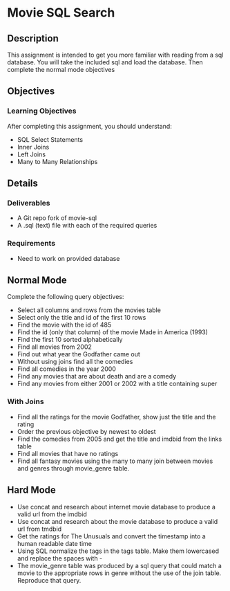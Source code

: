 # Movie SQL Search

## Description

This assignment is intended to get you more familiar with reading from a sql
database.  You will take the included sql and load the database.  Then 
complete the normal mode objectives

## Objectives

### Learning Objectives

After completing this assignment, you should understand:

* SQL Select Statements
* Inner Joins
* Left Joins
* Many to Many Relationships

## Details

### Deliverables

* A Git repo fork of movie-sql
* A .sql (text) file with each of the required queries 

### Requirements  

* Need to work on provided database

## Normal Mode

Complete the following query objectives:

* Select all columns and rows from the movies table
* Select only the title and id of the first 10 rows
* Find the movie with the id of 485
* Find the id (only that column) of the movie Made in America (1993)
* Find the first 10 sorted alphabetically
* Find all movies from 2002
* Find out what year the Godfather came out
* Without using joins find all the comedies
* Find all comedies in the year 2000
* Find any movies that are about death and are a comedy
* Find any movies from either 2001 or 2002 with a title containing super

### With Joins
* Find all the ratings for the movie Godfather, show just the title and the rating
* Order the previous objective by newest to oldest
* Find the comedies from 2005 and get the title and imdbid from the links table
* Find all movies that have no ratings
* Find all fantasy movies using the many to many join between movies and genres through movie_genre table.

## Hard Mode
* Use concat and research about internet movie database to produce a valid url from the imdbid
* Use concat and research about the movie database to produce a valid url from tmdbid
* Get the ratings for The Unusuals and convert the timestamp into a human readable date time
* Using SQL normalize the tags in the tags table.  Make them lowercased and replace the spaces with -
* The movie_genre table was produced by a sql query that could match a movie to the appropriate rows in genre without the use of the join table.  Reproduce that query.
